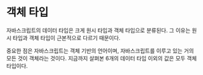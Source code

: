 # 객체 타입

자바스크립트의 데이터 타입은 크게 원시 타입과 객체 타입으로 분류된다. 그 이유는 원시 타입과 객체 타입이 근본적으로 다르기 때문이다.

중요한 점은 자바스크립트는 객체 기반의 언어이며, 자바스크립트를 이루고 있는 거의 모든 것이 객체라는 것이다. 지금까지 살펴본 6개의 데이터 타입 이외의 값은 모두 객체 타입이다.
